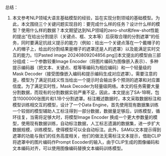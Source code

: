 总结：
1. 本文参考NLP领域大语言基础模型的经验，旨在实现分割领域的基础模型。为此，本文围绕三个关键问题实现目的：要完成什么样的任务？设计什么样的模型？使用什么样的数据？本文期望达到NLP领域的zero-shot和few-shot性能的提出”在给出分割提示（关键点、框、文本等）后获取合理的分割遮罩“的任务，同时要满足抗歧义提示的能力（例如：给出一个关键点落在一个戴帽子的人的帽子上，给出的分割结果是帽子的遮罩还是人的遮罩）以及能满足实时交互的能力。![[Pasted image 20240809204856.png]]本文提出的模型由三部分组成：一个参数较重Image Encoder（将图片编码为图像嵌入表示）、多种提示编码器（把文本、关键点、框等等编码为相应编码）和一个轻量级的Mask Decoder（接受图像嵌入编码和提示编码生成对应遮罩）。需要注意的是，模型为了满足抗歧义性当给出一个提示时会输出多个预测的遮罩和对应置信度。为了满足实时性，Mask Decoder为轻量级网络。本文的任务需要大量分割数据，而现有的分割数据实验严重不足，因此，本文提出了SA-1B啊，包含11000000张图片和1.1B个分割遮罩。标注概述数据时，本文采取数据标注和模型训练相交互的模型，设计了一个Data Engine，首先使用现有数据集训练一个较弱的模型辅助人工标注得到一部分数据，数据量足够后，训练模型，循环往复，当需将足够大时，将模型Image Encoder 换成一个更大参数量的模型，使用现有数据训练，自动标注数据，人工标志遗漏的数据集，进一步扩大数据规模，训练模型。使得模型可以全自动标注。此外，SAM以文本提示得到遮罩的功能与我们的任务高度相关，他们的做法无需标注文本提示，借助CLIP将遮罩中的图片编码作Prompt Eocoder的输入，由于CLIP生成的图像编码和文本编码对齐，可以使用图像编码替换文本编码训练模型。